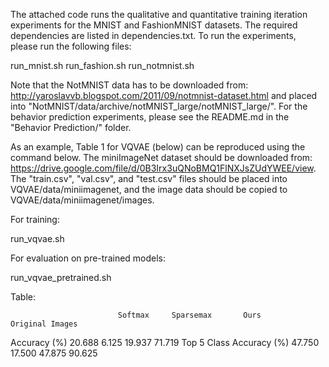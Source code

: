 The attached code runs the qualitative and quantitative training iteration experiments for the MNIST and FashionMNIST datasets. The required dependencies are listed in dependencies.txt. To run the experiments, please run the following files:

run_mnist.sh
run_fashion.sh
run_notmnist.sh

Note that the NotMNIST data has to be downloaded from: http://yaroslavvb.blogspot.com/2011/09/notmnist-dataset.html and placed into "NotMNIST/data/archive/notMNIST_large/notMNIST_large/".
For the behavior prediction experiments, please see the README.md in the "Behavior Prediction/" folder.

As an example, Table 1 for VQVAE (below) can be reproduced using the command below. The miniImageNet dataset should be downloaded from: https://drive.google.com/file/d/0B3Irx3uQNoBMQ1FlNXJsZUdYWEE/view. The "train.csv", "val.csv", and "test.csv" files should be placed into VQVAE/data/miniimagenet, and the image data should be copied to VQVAE/data/miniimagenet/images.

For training:

run_vqvae.sh

For evaluation on pre-trained models:

run_vqvae_pretrained.sh

Table:

							Softmax 	Sparsemax 		Ours 		Original Images
Accuracy (%)         		20.688 		6.125			19.937		71.719
Top 5 Class Accuracy (%)  	47.750		17.500			47.875		90.625

